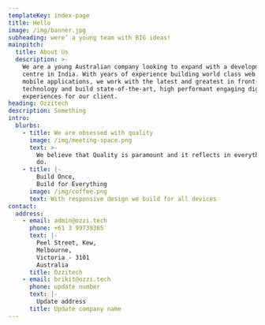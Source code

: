 ```yaml
---
templateKey: index-page
title: Hello
image: /img/banner.jpg
subheading: were’ a young team with BIG ideas!
mainpitch:
  title: About Us
  description: >-
    We are a young Australian company looking to expand with a development
    centre in India. With years of experience building world class web and
    mobile applications, we work with the latest and greatest in front-end
    technology and build state-of-the-art, high performant engaging digital
    experiences for our client.
heading: Ozzitech
description: Something
intro:
  blurbs:
    - title: We are obsessed with quality
      image: /img/meeting-space.png
      text: >-
        We believe that Quality is paramount and it reflects in everything we
        do.
    - title: |-
        Build Once,
        Build for Everything
      image: /img/coffee.png
      text: With responsive design we build for all devices
contact:
  address:
    - email: admin@ozzi.tech
      phone: +61 3 99739365
      text: |-
        Peel Street, Kew,
        Melbourne,
        Victoria - 3101
        Australia
      title: Ozzitech
    - email: brikit@ozzi.tech
      phone: update number
      text: |-
        Update address
      title: Update company name
---
```


